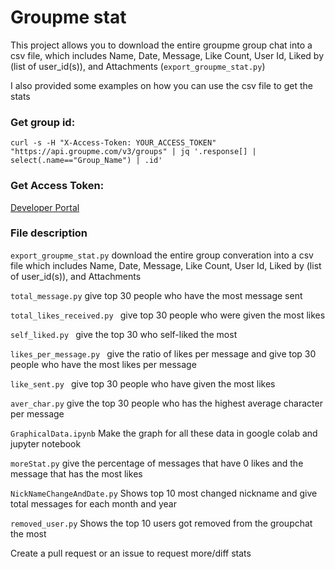 # Groupme stat

This project allows you to download the entire groupme group chat into a csv file, which includes Name, Date, Message, Like Count, User Id, Liked by (list of user_id(s)), and Attachments (```export_groupme_stat.py```)

I also provided some examples on how you can use the csv file to get the stats 

### Get group id: 

```
curl -s -H "X-Access-Token: YOUR_ACCESS_TOKEN" "https://api.groupme.com/v3/groups" | jq '.response[] | select(.name=="Group_Name") | .id'
```

### Get Access Token:

[Developer Portal](https://dev.groupme.com/)

### File description

```export_groupme_stat.py``` download the entire group converation into a csv file which includes Name, Date, Message, Like Count, User Id, Liked by (list of user_id(s)), and Attachments

```total_message.py``` give top 30 people who have the most message sent

```total_likes_received.py ``` give top 30 people who were given the most likes

```self_liked.py ``` give the top 30 who self-liked the most

```likes_per_message.py ``` give the ratio of likes per message and give top 30 people who have the most likes per message

```like_sent.py ``` give top 30 people who have given the most likes

```aver_char.py``` give the top 30 people who has the highest average character per message 

```GraphicalData.ipynb``` Make the graph for all these data in google colab and jupyter notebook

```moreStat.py``` give the percentage of messages that have 0 likes and the message that has the most likes

```NickNameChangeAndDate.py``` Shows top 10 most changed nickname and give total messages for each month and year

```removed_user.py``` Shows the top 10 users got removed from the groupchat the most

Create a pull request or an issue to request more/diff stats
